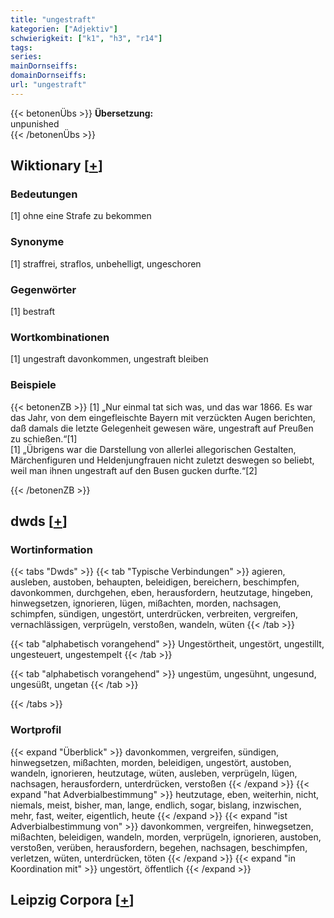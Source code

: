 ```yaml
---
title: "ungestraft"
kategorien: ["Adjektiv"]
schwierigkeit: ["k1", "h3", "r14"]
tags:
series:
mainDornseiffs:
domainDornseiffs:
url: "ungestraft"
---
```


{{< betonenÜbs >}}
**Übersetzung:**  
unpunished  
{{< /betonenÜbs >}}

## Wiktionary [[+](https://de.wiktionary.org/wiki/ungestraft)]

### Bedeutungen
[1] ohne eine Strafe zu bekommen  

### Synonyme
[1] straffrei, straflos, unbehelligt, ungeschoren  

### Gegenwörter
[1] bestraft  

### Wortkombinationen
[1] ungestraft davonkommen, ungestraft bleiben  

### Beispiele
{{< betonenZB >}}
[1] „Nur einmal tat sich was, und das war 1866. Es war das Jahr, von dem eingefleischte Bayern mit verzückten Augen berichten, daß damals die letzte Gelegenheit gewesen wäre, ungestraft auf Preußen zu schießen.“[1]  
[1] „Übrigens war die Darstellung von allerlei allegorischen Gestalten, Märchenfiguren und Heldenjungfrauen nicht zuletzt deswegen so beliebt, weil man ihnen ungestraft auf den Busen gucken durfte.“[2]  

{{< /betonenZB >}}


## dwds [[+](https://www.dwds.de/wb/ungestraft)]

### Wortinformation
{{< tabs "Dwds" >}}
{{< tab "Typische Verbindungen" >}}
agieren, ausleben, austoben, behaupten, beleidigen, bereichern, beschimpfen, davonkommen, durchgehen, eben, herausfordern, heutzutage, hingeben, hinwegsetzen, ignorieren, lügen, mißachten, morden, nachsagen, schimpfen, sündigen, ungestört, unterdrücken, verbreiten, vergreifen, vernachlässigen, verprügeln, verstoßen, wandeln, wüten
{{< /tab >}}

{{< tab "alphabetisch vorangehend" >}}
Ungestörtheit, ungestört, ungestillt, ungesteuert, ungestempelt
{{< /tab >}}

{{< tab "alphabetisch vorangehend" >}}
ungestüm, ungesühnt, ungesund, ungesüßt, ungetan
{{< /tab >}}

{{< /tabs >}}

### Wortprofil
{{< expand "Überblick" >}} davonkommen, vergreifen, sündigen, hinwegsetzen, mißachten, morden, beleidigen, ungestört, austoben, wandeln, ignorieren, heutzutage, wüten, ausleben, verprügeln, lügen, nachsagen, herausfordern, unterdrücken, verstoßen {{< /expand >}}
{{< expand "hat Adverbialbestimmung" >}} heutzutage, eben, weiterhin, nicht, niemals, meist, bisher, man, lange, endlich, sogar, bislang, inzwischen, mehr, fast, weiter, eigentlich, heute {{< /expand >}}
{{< expand "ist Adverbialbestimmung von" >}} davonkommen, vergreifen, hinwegsetzen, mißachten, beleidigen, wandeln, morden, verprügeln, ignorieren, austoben, verstoßen, verüben, herausfordern, begehen, nachsagen, beschimpfen, verletzen, wüten, unterdrücken, töten {{< /expand >}}
{{< expand "in Koordination mit" >}} ungestört, öffentlich {{< /expand >}}

## Leipzig Corpora [[+](https://corpora.uni-leipzig.de/en/res?word=ungestraft&corpusId=deu_newscrawl-public_2018)]

